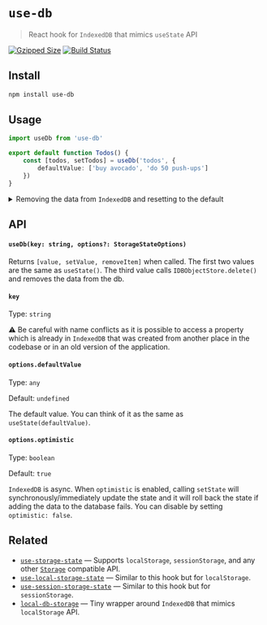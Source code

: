 # `use-db`

> React hook for `IndexedDB` that mimics `useState` API

[![Gzipped Size](https://img.shields.io/bundlephobia/minzip/use-db)](https://bundlephobia.com/result?p=use-db)
[![Build Status](https://img.shields.io/github/actions/workflow/status/astoilkov/use-db/main.yml?branch=main)](https://github.com/astoilkov/use-db/actions/workflows/main.yml)

## Install

```bash
npm install use-db
```

## Usage

```ts
import useDb from 'use-db'

export default function Todos() {
    const [todos, setTodos] = useDb('todos', {
        defaultValue: ['buy avocado', 'do 50 push-ups']
    })
}
```

<details>
<summary id="remove-item">Removing the data from <code>IndexedDB</code> and resetting to the default</summary>
<p></p>

The `removeItem()` method will reset the value to its default and will remove the data from the `IndexedDB`. It returns to the same state as when the hook was initially created.

```tsx
import useLocalStorageState from 'use-local-storage-state'

export default function Todos() {
    const [todos, setTodos, removeItem] = useDb('todos', {
        defaultValue: ['buy avocado']
    })

    function onClick() {
        removeItem()
    }
}
```

</details>

## API

#### `useDb(key: string, options?: StorageStateOptions)`

Returns `[value, setValue, removeItem]` when called. The first two values are the same as `useState()`. The third value calls `IDBObjectStore.delete()` and removes the data from the db.

#### `key`

Type: `string`

⚠️ Be careful with name conflicts as it is possible to access a property which is already in `IndexedDB` that was created from another place in the codebase or in an old version of the application.

#### `options.defaultValue`

Type: `any`

Default: `undefined`

The default value. You can think of it as the same as `useState(defaultValue)`.

#### `options.optimistic`

Type: `boolean`

Default: `true`

`IndexedDB` is async. When `optimistic` is enabled, calling `setState` will synchronously/immediately update the state and it will roll back the state if adding the data to the database fails. You can disable by setting `optimistic: false`.

## Related

- [`use-storage-state`](https://github.com/astoilkov/use-storage-state) — Supports `localStorage`, `sessionStorage`, and any other [`Storage`](https://developer.mozilla.org/en-US/docs/Web/API/Storage) compatible API.
- [`use-local-storage-state`](https://github.com/astoilkov/use-local-storage-state) — Similar to this hook but for `localStorage`.
- [`use-session-storage-state`](https://github.com/astoilkov/use-session-storage-state) — Similar to this hook but for `sessionStorage`.
- [`local-db-storage`](https://github.com/astoilkov/local-db-storage) — Tiny wrapper around `IndexedDB` that mimics `localStorage` API.
